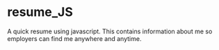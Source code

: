 # resume_JS
A quick resume using javascript.
This contains information about me so employers can find me anywhere and anytime.
